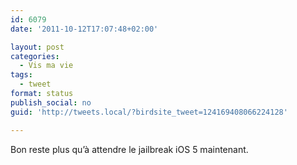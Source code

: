 ```yaml
---
id: 6079
date: '2011-10-12T17:07:48+02:00'

layout: post
categories:
  - Vis ma vie
tags:
  - tweet
format: status
publish_social: no
guid: 'http://tweets.local/?birdsite_tweet=124169408066224128'

---
```


Bon reste plus qu’à attendre le jailbreak iOS 5 maintenant.